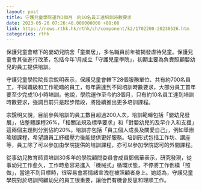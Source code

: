 ```yaml
---
layout: post
title: 守護兒童學院運作3個月　約10名員工達培訓時數要求
date: 2023-05-26 07:26:48.000000000 +08:00
link: https://news.rthk.hk/rthk/ch/component/k2/1702200-20230526.htm
categories: rthk
---
```


保護兒童會轄下的嬰幼兒院舍「童樂居」，多名職員前年被揭發虐待兒童。保護兒童會其後進行改革，包括今年1月成立「守護兒童學院」，初期主要為負責照顧嬰幼兒的員工提供培訓。

守護兒童學院院長宗銳明表示，保護兒童會轄下28個服務單位、共有約700名員工，不同職級和工作範疇的員工，每年需達到不同培訓時數要求，大部分員工首年要至少完成10小時培訓。他說，學院運作至今約3個月，只有約10名員工達到培訓時數要求，強調目前只是起步階段，將陸續推出更多培訓課程。

宗銳明又說，目前參與培訓的員工數目超過200人次，培訓範疇包括「嬰幼兒發展」，佔整體課程26%，「相關法規及標準要求」和「對嬰幼兒的及早介入和支援」這兩個主題則分別佔約20%。培訓亦包括「員工個人成長及關愛自己」，例如舉辦瑜珈課程，希望讓員工紓緩壓力後能提供更好服務。培訓形式包括工作坊、講座等，員工除了可以參加由學院提供的培訓課程，亦可以參加學院認可的外間課程。

從事幼兒教育師資培訓30多年的學院顧問委員會成員鄭佩華表示，研究發現，從事幼兒工作愈久，工作時愈容易進入「機械式」循環狀態，不停將工作倒模「照做」，當達不到目標時，很容易會將情緒宣洩在被照顧者身上。她認為，守護兒童學院對於培訓照顧幼兒的員工很重要，讓他們有機會反思和理順工作。
